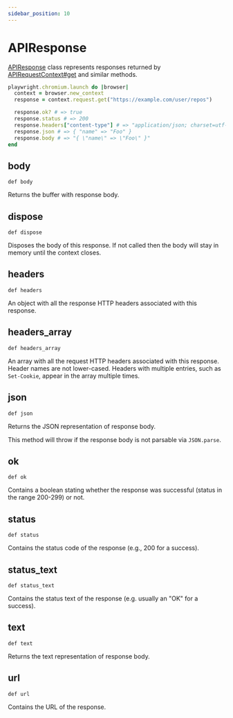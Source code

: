 ```yaml
---
sidebar_position: 10
---
```


# APIResponse


[APIResponse](./api_response) class represents responses returned by [APIRequestContext#get](./api_request_context#get) and similar methods.

```ruby
playwright.chromium.launch do |browser|
  context = browser.new_context
  response = context.request.get("https://example.com/user/repos")

  response.ok? # => true
  response.status # => 200
  response.headers["content-type"] # => "application/json; charset=utf-8"
  response.json # => { "name" => "Foo" }
  response.body # => "{ \"name\" => \"Foo\" }"
end
```

## body

```
def body
```


Returns the buffer with response body.

## dispose

```
def dispose
```


Disposes the body of this response. If not called then the body will stay in memory until the context closes.

## headers

```
def headers
```


An object with all the response HTTP headers associated with this response.

## headers_array

```
def headers_array
```


An array with all the request HTTP headers associated with this response. Header names are not lower-cased.
Headers with multiple entries, such as `Set-Cookie`, appear in the array multiple times.

## json

```
def json
```


Returns the JSON representation of response body.

This method will throw if the response body is not parsable via `JSON.parse`.

## ok

```
def ok
```


Contains a boolean stating whether the response was successful (status in the range 200-299) or not.

## status

```
def status
```


Contains the status code of the response (e.g., 200 for a success).

## status_text

```
def status_text
```


Contains the status text of the response (e.g. usually an "OK" for a success).

## text

```
def text
```


Returns the text representation of response body.

## url

```
def url
```


Contains the URL of the response.
